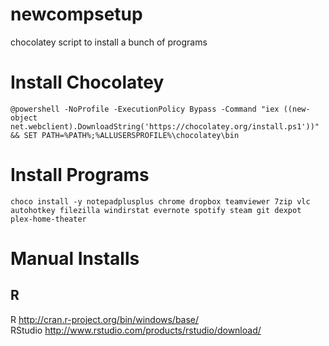 # newcompsetup
chocolatey script to install a bunch of programs
# Install Chocolatey  
`@powershell -NoProfile -ExecutionPolicy Bypass -Command "iex ((new-object net.webclient).DownloadString('https://chocolatey.org/install.ps1'))" && SET PATH=%PATH%;%ALLUSERSPROFILE%\chocolatey\bin`

# Install Programs  
`choco install -y notepadplusplus chrome dropbox teamviewer 7zip vlc autohotkey filezilla windirstat evernote spotify steam git dexpot plex-home-theater`

# Manual Installs
## R
R <http://cran.r-project.org/bin/windows/base/>  
RStudio <http://www.rstudio.com/products/rstudio/download/>
